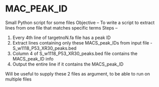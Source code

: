 # MAC_PEAK_ID
Small Python script for some files
Objective – To write a script to extract lines from one file that matches specific terms
Steps –
1. Every 4th line of targetnoN.fa file has a peak ID
2. Extract lines containing only these MACS_peak_IDs from input file - S_w1118_P53_XR30_peaks.bed
3. Column 4 of S_w1118_P53_XR30_peaks.bed file contains the MACS_peak_ID info
4. Output the entire line if it contains the MACS_peak_ID

Will be useful to supply these 2 files as argument, to be able to run on multiple files
